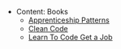 - Content: Books
  - [Apprenticeship Patterns](ApprenticeshipPatterns/Apprenticeship_Patterns.md)
  - [Clean Code](CleanCode/CleanCode.md)
  - [Learn To Code Get a Job](LearnToCodeGetaJob/Learn_Code_Get_Job.md)
